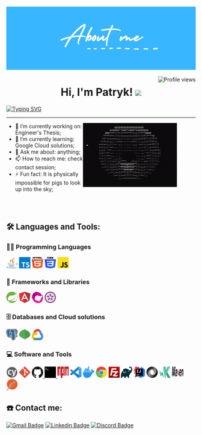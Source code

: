 [![Header](https://raw.githubusercontent.com/dudance/dudance/main/icons/about_me_blue.png "Header")](https://github.com/dudance/)

<img src="https://gpvc.arturio.dev/dudance" alt="Profile views" align='right'/> <a href="https://github.com/dudance/dudance/"> </a> 

<h1 align="center">
    Hi, I'm Patryk! <img src="https://media.giphy.com/media/hvRJCLFzcasrR4ia7z/giphy.gif" width="30">
</h1>


[![Typing SVG](https://readme-typing-svg.herokuapp.com?size=20&center=true&width=900&lines=Welcome+to+my+profile;Computer+Science+Student;Full+Stack+Web+Developer;I+am+constantly+learning+new+things;Feel+free+to+look+around+😊)](https://git.io/typing-svg)

<hr>

<div>
    <img align="right" alt="GIF" src="https://raw.githubusercontent.com/dudance/dudance/main/icons/spinning-donut.gif" width="250" height="170" style="margin-right: 50px;" />
</div>

- 🔭 I’m currently working on: Engineer's Thesis;
- 🌱 I’m currently learning: Google Cloud solutions;
- 💬 Ask me about: anything;
- 📫 How to reach me: check contact session;
- ⚡ Fun fact: It is physically impossible for pigs to look up into the sky;
<br>
<br>


## 🛠️ Languages and Tools:

### 👨‍💻 Programming Languages
<a href="https://www.java.com/" title="Java"><img src="https://raw.githubusercontent.com/dudance/dudance/main/icons/java.svg" alt="Java" width="30px" height="30px"></a>
<a href="https://www.typescriptlang.org/" title="Typescript"><img src="https://raw.githubusercontent.com/dudance/dudance/main/icons/typescript-icon.svg" alt="Typescript" width="30px" height="30px"></a>
<a href="https://www.w3.org/TR/html5/" title="HTML5"><img src="https://raw.githubusercontent.com/dudance/dudance/main/icons/html-5.svg" alt="HTML5" width="30px" height="30px"></a>
<a href="https://www.w3.org/TR/CSS/" title="CSS3"><img src="https://raw.githubusercontent.com/dudance/dudance/main/icons/css-3.svg" alt="CSS3" width="30px" height="30px"></a>
<a href="https://developer.mozilla.org/en-US/docs/Web/JavaScript" title="JavaScript"><img src="https://raw.githubusercontent.com/dudance/dudance/main/icons/javascript.svg" alt="JavaScript" width="30px" height="30px"></a>
### 🧰 Frameworks and Libraries
<a href="https://spring.io/" title="Spring"><img src="https://raw.githubusercontent.com/dudance/dudance/main/icons/spring.svg" alt="Spring" width="30px" height="30px"></a>
<a href="https://angular.io/" title="Angular"><img src="https://raw.githubusercontent.com/dudance/dudance/main/icons/angular-icon.svg" alt="Angular" width="30px" height="30px"></a>
<a href="https://rxjs.dev/" title="RxJS"><img src="https://raw.githubusercontent.com/dudance/dudance/main/icons/reactivex.svg" alt="RxJS" width="30px" height="30px"></a>
<a href="https://jasmine.github.io/" title="jasmine"><img src="https://raw.githubusercontent.com/dudance/dudance/main/icons/jasmine.svg" alt="jasmine" width="30px" height="30px"></a>

### 🗄️ Databases and Cloud solutions
<a href="https://www.postgresql.org/" title="PostgreSQL"><img src="https://raw.githubusercontent.com/dudance/dudance/main/icons/postgresql.svg" alt="PostgreSQL" width="30px" height="30px"></a>
<a href="https://www.mongodb.org/" title="MongoDB"><img src="https://raw.githubusercontent.com/dudance/dudance/main/icons/mongodb-icon.svg" alt="MongoDB" width="30px" height="30px"></a>
<a href="https://cloud.google.com/" title="google cloud"><img src="https://raw.githubusercontent.com/dudance/dudance/main/icons/google-cloud.svg" alt="google cloud" width="30px" height="30px"></a>

### 💻 Software and Tools
<a href="https://www.cypress.io/" title="Cypress"><img src="https://raw.githubusercontent.com/dudance/dudance/main/icons/cypress.svg" alt="Cypress" width="30px" height="30px"></a>
<a href="https://git-scm.com/" title="Git"><img src="https://raw.githubusercontent.com/dudance/dudance/main/icons/git-icon.svg" alt="Git" width="30px" height="30px"></a>
<a href="https://www.github.com/" title="Github"><img alt="GitHub" width="30px" height="30px" src="https://raw.githubusercontent.com/dudance/dudance/main/icons/github-icon.svg" />
<a href="#" title="Terminal"><img alt="Terminal" width="30px" height="30px" src="https://raw.githubusercontent.com/dudance/dudance/main/icons/terminal.svg" />
<a href="https://www.npmjs.com/" title="npm"><img src="https://raw.githubusercontent.com/dudance/dudance/main/icons/npm-logo.svg" alt="npm" width="30px" height="30px"></a>
<a href="https://code.visualstudio.com/" title="Visual Studio Code"><img src="https://raw.githubusercontent.com/dudance/dudance/main/icons/visual-studio-code.svg" alt="Visual Studio Code" width="30px" height="30px"></a>
<a href="https://www.docker.com/" title="docker"><img src="https://raw.githubusercontent.com/dudance/dudance/main/icons/docker-icon.svg" alt="docker" width="30px" height="30px"></a>
<a href="https://www.google.com/intl/en/chrome/" title="chrome"><img src="https://raw.githubusercontent.com/dudance/dudance/main/icons/chrome.svg" alt="chrome" width="30px" height="30px"></a>
<a href="https://filezilla-project.org/" title="filezilla"><img src="https://raw.githubusercontent.com/dudance/dudance/main/icons/filezilla.svg" alt="filezilla" width="30px" height="30px"></a>
<a href="https://gradle.org/" title="gradle"><img src="https://raw.githubusercontent.com/dudance/dudance/main/icons/gradle.svg" alt="gradle" width="30px" height="30px"></a>
<a href="https://www.jetbrains.com/idea" title="intellij"><img src="https://raw.githubusercontent.com/dudance/dudance/main/icons/intellij-idea.svg" alt="intellij" width="30px" height="30px"></a>
<a href="https://www.json.org/json-en.html" title="json"><img src="https://raw.githubusercontent.com/dudance/dudance/main/icons/json.svg" alt="json" width="30px" height="30px"></a>
<a href="https://karma-runner.github.io/latest/index.html" title="karma"><img src="https://raw.githubusercontent.com/dudance/dudance/main/icons/karma.svg" alt="karma" width="30px" height="30px"></a>
<a href="https://maven.apache.org/" title="maven"><img src="https://raw.githubusercontent.com/dudance/dudance/main/icons/maven.svg" alt="maven" width="30px" height="30px"></a>
<a href="https://www.postman.com/" title="postman"><img src="https://raw.githubusercontent.com/dudance/dudance/main/icons/postman.svg" alt="postman" width="30px" height="30px"></a>

## :phone: Contact me:

[![Gmail Badge](https://img.shields.io/badge/-eMail-D14836?logo=Gmail&logoColor=white&link=mailto:patrixdudix4@gmail.com)](mailto:patrixdudix4@gmail.com)
[![Linkedin Badge](https://img.shields.io/badge/-Patryk%20Dudek-blue?logo=Linkedin&logoColor=white&link=https://www.linkedin.com/in/patryk-dudek/)](https://www.linkedin.com/in/patryk-dudek/)
[![Discord Badge](https://img.shields.io/badge/-dudance%237355-40567A?logo=Discord&logoColor=white&link=https://discordapp.com/users/dudance#7355/)](https://discordapp.com/users/dudance#7355/)
